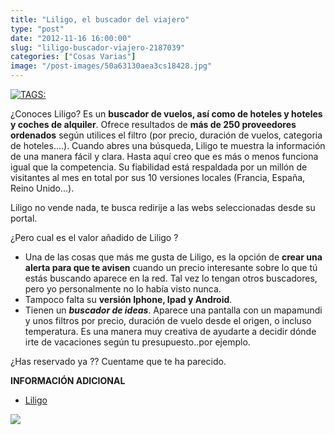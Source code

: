 ```yaml
---
title: "Liligo, el buscador del viajero"
type: "post"
date: "2012-11-16 16:00:00"
slug: "liligo-buscador-viajero-2187039"
categories: ["Cosas Varias"]
image: "/post-images/50a63130aea3cs18428.jpg"
---
```


 [![ TAGS:](/post-images/50a63130aea3cs18428.jpg)](/post-images/50a63130aea3cs18428.jpg)

 ¿Conoces Liligo? Es un **buscador de vuelos, así como de hoteles y hoteles y coches de alquiler**. Ofrece resultados de **más de 250 proveedores ordenados** según utilices el filtro (por precio, duración de vuelos, categoria de hoteles....). Cuando abres una búsqueda, Liligo te muestra la información de una manera fácil y clara. Hasta aquí creo que es más o menos funciona igual que la competencia. Su fiabilidad está respaldada por un millón de visitantes al mes en total por sus 10 versiones locales (Francia, España, Reino Unido...).

 Liligo no vende nada, te busca redirije a las webs seleccionadas desde su portal.

 ¿Pero cual es el valor añadido de Liligo ?

- Una de las cosas que más me gusta de Liligo, es la opción de **crear una alerta para que te avisen** cuando un precio interesante sobre lo que tú estás buscando aparece en la red. Tal vez lo tengan otros buscadores, pero yo personalmente no lo había visto nunca.
- Tampoco falta su **versión Iphone, Ipad y Android**.
- Tienen un ***buscador de ideas***. Aparece una pantalla con un mapamundi y unos filtros por precio, duración de vuelo desde el origen, o incluso temperatura. Es una manera muy creativa de ayudarte a decidir dónde irte de vacaciones según tu presupuesto..por ejemplo.

 ¿Has reservado ya ?? Cuentame que te ha parecido.

 **INFORMACIÓN ADICIONAL**

- [Liligo](http://www.liligo.es)

 ![](/post-images/[timestamp]?%E2%80%9D)